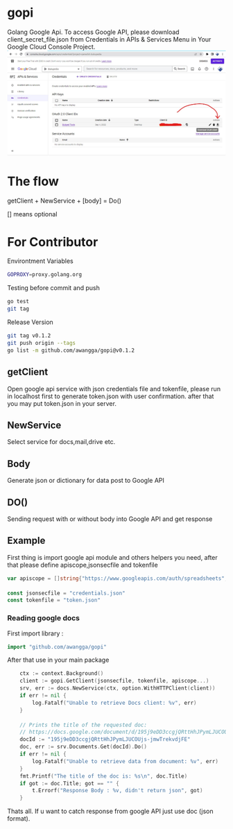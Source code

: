# gopi
Golang Google Api. To access Google API, please download client_secret_file.json from Credentials in APIs & Services Menu in Your Google Cloud Console Project.
![Credentials in APIs & Services Menu](/docs/img/creds.jpg "Credentials Json Location")

# The flow
getClient + NewService + [body] = Do()

[] means optional

# For Contributor
Environtment Variables
```sh
GOPROXY=proxy.golang.org
```

Testing before commit and push
```sh
go test
git tag
```

Release Version
```sh
git tag v0.1.2
git push origin --tags
go list -m github.com/awangga/gopi@v0.1.2
```

## getClient
Open google api service with json credentials file and tokenfile, please run in localhost first to generate token.json with user confirmation. after that you may put token.json in your server.

## NewService
Select service for docs,mail,drive etc.

## Body
Generate json or dictionary for data post to Google API

## DO()
Sending request with or without body into Google API and get response

## Example
First thing is import google api module and others helpers you need, after that please define apiscope,jsonsecfile and tokenfile
```go
var apiscope = []string{"https://www.googleapis.com/auth/spreadsheets", "https://www.googleapis.com/auth/documents", "https://www.googleapis.com/auth/drive", "https://www.googleapis.com/auth/blogger", "https://www.googleapis.com/auth/gmail.send", "https://www.googleapis.com/auth/gmail.readonly"}

const jsonsecfile = "credentials.json"
const tokenfile = "token.json"
```

### Reading google docs
First import library : 
```go
import "github.com/awangga/gopi"
```
After that use in your main package
```go
	ctx := context.Background()
	client := gopi.GetClient(jsonsecfile, tokenfile, apiscope...)
	srv, err := docs.NewService(ctx, option.WithHTTPClient(client))
	if err != nil {
		log.Fatalf("Unable to retrieve Docs client: %v", err)
	}

	// Prints the title of the requested doc:
	// https://docs.google.com/document/d/195j9eDD3ccgjQRttHhJPymLJUCOUjs-jmwTrekvdjFE/edit
	docId := "195j9eDD3ccgjQRttHhJPymLJUCOUjs-jmwTrekvdjFE"
	doc, err := srv.Documents.Get(docId).Do()
	if err != nil {
		log.Fatalf("Unable to retrieve data from document: %v", err)
	}
	fmt.Printf("The title of the doc is: %s\n", doc.Title)
	if got := doc.Title; got == "" {
		t.Errorf("Response Body : %v, didn't return json", got)
	}
```
Thats all. If u want to catch response from google API just use doc (json format).